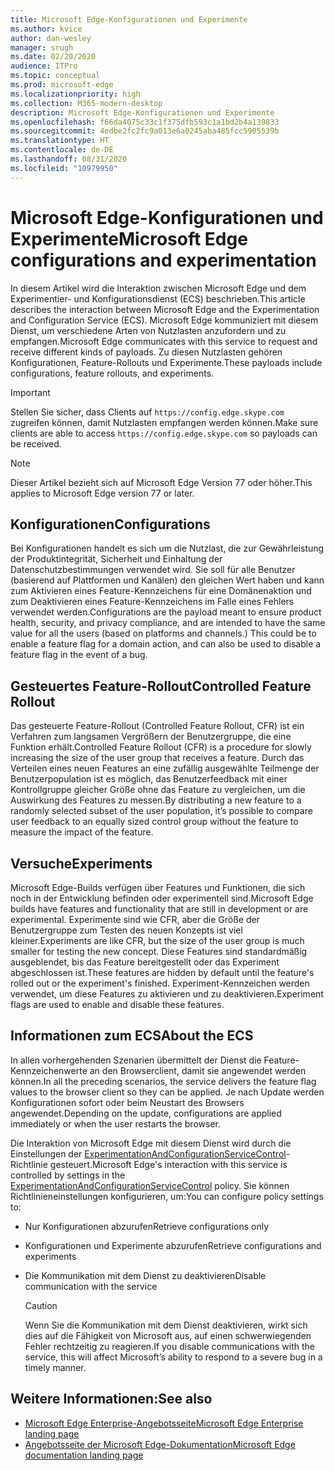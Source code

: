 ```yaml
---
title: Microsoft Edge-Konfigurationen und Experimente
ms.author: kvice
author: dan-wesley
manager: srugh
ms.date: 02/20/2020
audience: ITPro
ms.topic: conceptual
ms.prod: microsoft-edge
ms.localizationpriority: high
ms.collection: M365-modern-desktop
description: Microsoft Edge-Konfigurationen und Experimente
ms.openlocfilehash: f66da4075c33c1f375dfb593c1a1bd2b4a139833
ms.sourcegitcommit: 4edbe2fc2fc9a013e6a0245aba485fcc5905539b
ms.translationtype: HT
ms.contentlocale: de-DE
ms.lasthandoff: 08/31/2020
ms.locfileid: "10979950"
---
```

# <span data-ttu-id="425f8-103">Microsoft Edge-Konfigurationen und Experimente</span><span class="sxs-lookup"><span data-stu-id="425f8-103">Microsoft Edge configurations and experimentation</span></span>

<span data-ttu-id="425f8-104">In diesem Artikel wird die Interaktion zwischen Microsoft Edge und dem Experimentier- und Konfigurationsdienst (ECS) beschrieben.</span><span class="sxs-lookup"><span data-stu-id="425f8-104">This article describes the interaction between Microsoft Edge and the Experimentation and Configuration Service (ECS).</span></span> <span data-ttu-id="425f8-105">Microsoft Edge kommuniziert mit diesem Dienst, um verschiedene Arten von Nutzlasten anzufordern und zu empfangen.</span><span class="sxs-lookup"><span data-stu-id="425f8-105">Microsoft Edge communicates with this service to request and receive different kinds of payloads.</span></span> <span data-ttu-id="425f8-106">Zu diesen Nutzlasten gehören Konfigurationen, Feature-Rollouts und Experimente.</span><span class="sxs-lookup"><span data-stu-id="425f8-106">These payloads include configurations, feature rollouts, and experiments.</span></span>

> [!IMPORTANT]
> <span data-ttu-id="425f8-107">Stellen Sie sicher, dass Clients auf `https://config.edge.skype.com` zugreifen können, damit Nutzlasten empfangen werden können.</span><span class="sxs-lookup"><span data-stu-id="425f8-107">Make sure clients are able to access `https://config.edge.skype.com` so payloads can be received.</span></span>

> [!NOTE]
> <span data-ttu-id="425f8-108">Dieser Artikel bezieht sich auf Microsoft Edge Version 77 oder höher.</span><span class="sxs-lookup"><span data-stu-id="425f8-108">This applies to Microsoft Edge version 77 or later.</span></span>

## <span data-ttu-id="425f8-109">Konfigurationen</span><span class="sxs-lookup"><span data-stu-id="425f8-109">Configurations</span></span>

<span data-ttu-id="425f8-110">Bei Konfigurationen handelt es sich um die Nutzlast, die zur Gewährleistung der Produktintegrität, Sicherheit und Einhaltung der Datenschutzbestimmungen verwendet wird. Sie soll für alle Benutzer (basierend auf Plattformen und Kanälen) den gleichen Wert haben und kann zum Aktivieren eines Feature-Kennzeichens für eine Domänenaktion und zum Deaktivieren eines Feature-Kennzeichens im Falle eines Fehlers verwendet werden.</span><span class="sxs-lookup"><span data-stu-id="425f8-110">Configurations are the payload meant to ensure product health, security, and privacy compliance, and are intended to have the same value for all the users (based on platforms and channels.) This could be to enable a feature flag for a domain action, and can also be used to disable a feature flag in the event of a bug.</span></span>

## <span data-ttu-id="425f8-111">Gesteuertes Feature-Rollout</span><span class="sxs-lookup"><span data-stu-id="425f8-111">Controlled Feature Rollout</span></span>

<span data-ttu-id="425f8-112">Das gesteuerte Feature-Rollout (Controlled Feature Rollout, CFR) ist ein Verfahren zum langsamen Vergrößern der Benutzergruppe, die eine Funktion erhält.</span><span class="sxs-lookup"><span data-stu-id="425f8-112">Controlled Feature Rollout (CFR) is a procedure for slowly increasing the size of the user group that receives a feature.</span></span> <span data-ttu-id="425f8-113">Durch das Verteilen eines neuen Features an eine zufällig ausgewählte Teilmenge der Benutzerpopulation ist es möglich, das Benutzerfeedback mit einer Kontrollgruppe gleicher Größe ohne das Feature zu vergleichen, um die Auswirkung des Features zu messen.</span><span class="sxs-lookup"><span data-stu-id="425f8-113">By distributing a new feature to a randomly selected subset of the user population, it’s possible to compare user feedback to an equally sized control group without the feature to measure the impact of the feature.</span></span>

## <span data-ttu-id="425f8-114">Versuche</span><span class="sxs-lookup"><span data-stu-id="425f8-114">Experiments</span></span>

<span data-ttu-id="425f8-115">Microsoft Edge-Builds verfügen über Features und Funktionen, die sich noch in der Entwicklung befinden oder experimentell sind.</span><span class="sxs-lookup"><span data-stu-id="425f8-115">Microsoft Edge builds have features and functionality that are still in development or are experimental.</span></span> <span data-ttu-id="425f8-116">Experimente sind wie CFR, aber die Größe der Benutzergruppe zum Testen des neuen Konzepts ist viel kleiner.</span><span class="sxs-lookup"><span data-stu-id="425f8-116">Experiments are like CFR, but the size of the user group is much smaller for testing the new concept.</span></span> <span data-ttu-id="425f8-117">Diese Features sind standardmäßig ausgeblendet, bis das Feature bereitgestellt oder das Experiment abgeschlossen ist.</span><span class="sxs-lookup"><span data-stu-id="425f8-117">These features are hidden by default until the feature's rolled out or the experiment's finished.</span></span> <span data-ttu-id="425f8-118">Experiment-Kennzeichen werden verwendet, um diese Features zu aktivieren und zu deaktivieren.</span><span class="sxs-lookup"><span data-stu-id="425f8-118">Experiment flags are used to enable and disable these features.</span></span>

## <span data-ttu-id="425f8-119">Informationen zum ECS</span><span class="sxs-lookup"><span data-stu-id="425f8-119">About the ECS</span></span>

<span data-ttu-id="425f8-120">In allen vorhergehenden Szenarien übermittelt der Dienst die Feature-Kennzeichenwerte an den Browserclient, damit sie angewendet werden können.</span><span class="sxs-lookup"><span data-stu-id="425f8-120">In all the preceding scenarios, the service delivers the feature flag values to the browser client so they can be applied.</span></span> <span data-ttu-id="425f8-121">Je nach Update werden Konfigurationen sofort oder beim Neustart des Browsers angewendet.</span><span class="sxs-lookup"><span data-stu-id="425f8-121">Depending on the update, configurations are applied immediately or when the user restarts the browser.</span></span>

<span data-ttu-id="425f8-122">Die Interaktion von Microsoft Edge mit diesem Dienst wird durch die Einstellungen der [ExperimentationAndConfigurationServiceControl](https://docs.microsoft.com/DeployEdge/microsoft-edge-policies#experimentationandconfigurationservicecontrol)-Richtlinie gesteuert.</span><span class="sxs-lookup"><span data-stu-id="425f8-122">Microsoft Edge's interaction with this service is controlled by settings in the [ExperimentationAndConfigurationServiceControl](https://docs.microsoft.com/DeployEdge/microsoft-edge-policies#experimentationandconfigurationservicecontrol) policy.</span></span> <span data-ttu-id="425f8-123">Sie können Richtlinieneinstellungen konfigurieren, um:</span><span class="sxs-lookup"><span data-stu-id="425f8-123">You can configure policy settings to:</span></span>

- <span data-ttu-id="425f8-124">Nur Konfigurationen abzurufen</span><span class="sxs-lookup"><span data-stu-id="425f8-124">Retrieve configurations only</span></span>
- <span data-ttu-id="425f8-125">Konfigurationen und Experimente abzurufen</span><span class="sxs-lookup"><span data-stu-id="425f8-125">Retrieve configurations and experiments</span></span>
- <span data-ttu-id="425f8-126">Die Kommunikation mit dem Dienst zu deaktivieren</span><span class="sxs-lookup"><span data-stu-id="425f8-126">Disable communication with the service</span></span>

  > [!CAUTION]
  > <span data-ttu-id="425f8-127">Wenn Sie die Kommunikation mit dem Dienst deaktivieren, wirkt sich dies auf die Fähigkeit von Microsoft aus, auf einen schwerwiegenden Fehler rechtzeitig zu reagieren.</span><span class="sxs-lookup"><span data-stu-id="425f8-127">If you disable communications with the service, this will affect Microsoft’s ability to respond to a severe bug in a timely manner.</span></span>

## <span data-ttu-id="425f8-128">Weitere Informationen:</span><span class="sxs-lookup"><span data-stu-id="425f8-128">See also</span></span>

- [<span data-ttu-id="425f8-129">Microsoft Edge Enterprise-Angebotsseite</span><span class="sxs-lookup"><span data-stu-id="425f8-129">Microsoft Edge Enterprise landing page</span></span>](https://www.microsoftedgeinsider.com/enterprise)
- [<span data-ttu-id="425f8-130">Angebotsseite der Microsoft Edge-Dokumentation</span><span class="sxs-lookup"><span data-stu-id="425f8-130">Microsoft Edge documentation landing page</span></span>](https://docs.microsoft.com/DeployEdge/)
